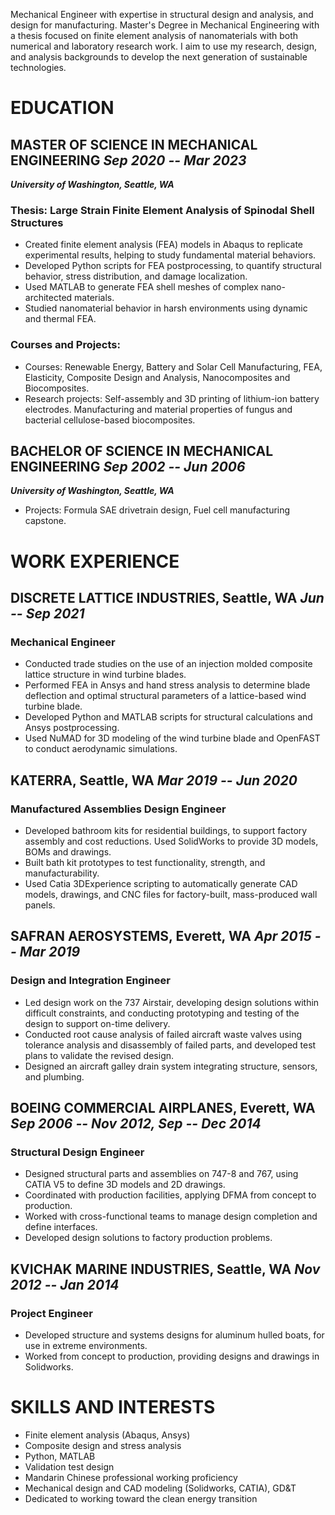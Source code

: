 Mechanical Engineer with expertise in structural design and analysis, and design for manufacturing.
Master's Degree in Mechanical Engineering with a thesis focused on finite element analysis of nanomaterials with both numerical and laboratory research work.
I aim to use my research, design, and analysis backgrounds to develop the next generation of sustainable technologies.
<!-- Experienced in R&D through university lab research.-->
<!-- Proficient in Mandarin Chinese, ready to directly engage with overseas partners.-->

# EDUCATION

## MASTER OF SCIENCE IN MECHANICAL ENGINEERING&#9;*Sep 2020 -- Mar 2023*

***University of Washington, Seattle, WA***

### Thesis: Large Strain Finite Element Analysis of Spinodal Shell Structures

- Created finite element analysis (FEA) models in Abaqus to replicate experimental results, helping to study fundamental material behaviors.
- Developed Python scripts for FEA postprocessing, to quantify structural behavior, stress distribution, and damage localization.
- Used MATLAB to generate FEA shell meshes of complex nano-architected materials.
- Studied nanomaterial behavior in harsh environments using dynamic and thermal FEA.

### Courses and Projects:

- Courses: Renewable Energy, Battery and Solar Cell Manufacturing, FEA, Elasticity, Composite Design and Analysis, Nanocomposites and Biocomposites.
- Research projects: Self-assembly and 3D printing of lithium-ion battery electrodes. Manufacturing and material properties of fungus and bacterial cellulose-based biocomposites.

## BACHELOR OF SCIENCE IN MECHANICAL ENGINEERING&#9;*Sep 2002 -- Jun 2006*

***University of Washington, Seattle, WA***

- Projects: Formula SAE drivetrain design, Fuel cell manufacturing capstone.

# WORK EXPERIENCE

## DISCRETE LATTICE INDUSTRIES, Seattle, WA&#9;*Jun -- Sep 2021*

### Mechanical Engineer

- Conducted trade studies on the use of an injection molded composite lattice structure in wind turbine blades.
- Performed FEA in Ansys and hand stress analysis to determine blade deflection and optimal structural parameters of a lattice-based wind turbine blade.
- Developed Python and MATLAB scripts for structural calculations and Ansys postprocessing.
- Used NuMAD for 3D modeling of the wind turbine blade and OpenFAST to conduct aerodynamic simulations.

## KATERRA, Seattle, WA&#9;*Mar 2019 -- Jun 2020*

### Manufactured Assemblies Design Engineer

- Developed bathroom kits for residential buildings, to support factory assembly and cost reductions. Used SolidWorks to provide 3D models, BOMs and drawings.
- Built bath kit prototypes to test functionality, strength, and manufacturability.
- Used Catia 3DExperience scripting to automatically generate CAD models, drawings, and CNC files for factory-built, mass-produced wall panels.

## SAFRAN AEROSYSTEMS, Everett, WA&#9;*Apr 2015 -- Mar 2019*

### Design and Integration Engineer

- Led design work on the 737 Airstair, developing design solutions within difficult constraints, and conducting prototyping and testing of the design to support on-time delivery.
- Conducted root cause analysis of failed aircraft waste valves using tolerance analysis and disassembly of failed parts, and developed test plans to validate the revised design.
- Designed an aircraft galley drain system integrating structure, sensors, and plumbing.

## BOEING COMMERCIAL AIRPLANES, Everett, WA&#9;*Sep 2006 -- Nov 2012, Sep -- Dec 2014*

### Structural Design Engineer

- Designed structural parts and assemblies on 747-8 and 767, using CATIA V5 to define 3D models and 2D drawings.
- Coordinated with production facilities, applying DFMA from concept to production.
- Worked with cross-functional teams to manage design completion and define interfaces.
- Developed design solutions to factory production problems.

## KVICHAK MARINE INDUSTRIES, Seattle, WA&#9;*Nov 2012 -- Jan 2014*

### Project Engineer

- Developed structure and systems designs for aluminum hulled boats, for use in extreme environments.
- Worked from concept to production, providing designs and drawings in Solidworks.

# SKILLS AND INTERESTS

- Finite element analysis (Abaqus, Ansys)
- Composite design and stress analysis
- Python, MATLAB
- Validation test design
- Mandarin Chinese professional working proficiency
- Mechanical design and CAD modeling (Solidworks, CATIA), GD&T
- Dedicated to working toward the clean energy transition
